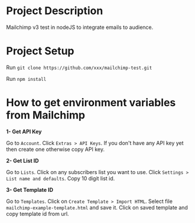 # Project Description

Mailchimp v3 test in nodeJS to integrate emails to audience.

# Project Setup

Run `git clone https://github.com/xxx/mailchimp-test.git`

Run `npm install`

# How to get environment variables from Mailchimp

**1- Get API Key**

Go to `Account`. Click `Extras > API Keys`. If you don't have any API key yet then create one otherwise copy API key.

**2- Get List ID**

Go to `Lists`. Click on any subscribers list you want to use. Click `Settings > List name and defaults`. Copy 10 digit list id.

**3- Get Template ID**

Go to `Templates`. Click on `Create Template > Import HTML`. Select file `mailchimp-example-template.html` and save it. Click on saved template and copy template id from url.
